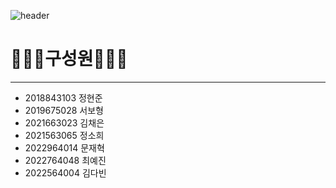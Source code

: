![header](https://capsule-render.vercel.app/api?type=Venom&color=0:FF66B2,100:8A2BE2=&fontColor=d6ace6&animation=twinkling&height=300&section=header&text=team%20project&fontSize=90&stroke=ffffff)
# 🧑‍🤝‍🧑구성원🧑‍🤝‍🧑
----
<ul>
  <li> 2018843103 정현준 </li>
  <li> 2019675028 서보형 </li>
  <li> 2021663023 김채은 </li>
  <li> 2021563065 정소희 </li>
  <li> 2022964014 문재혁 </li>
  <li> 2022764048 최예진 </li>
  <li> 2022564004 김다빈 </li>
</ul>
